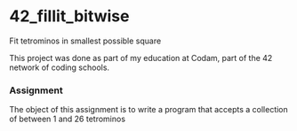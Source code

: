 # 42_fillit_bitwise
Fit tetrominos in smallest possible square

This project was done as part of my education at Codam, part of the 42 network of coding schools.

<h3>Assignment</h3>

The object of this assignment is to write a program that accepts a collection of between 1 and 26 tetrominos
